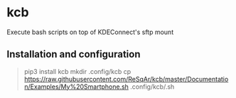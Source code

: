 # kcb

Execute bash scripts on top of KDEConnect's sftp mount

## Installation and configuration

> pip3 install kcb
> mkdir .config/kcb
> cp https://raw.githubusercontent.com/ReSqAr/kcb/master/Documentation/Examples/My%20Smartphone.sh .config/kcb/<KDE Connect name>.sh
> <edit file>